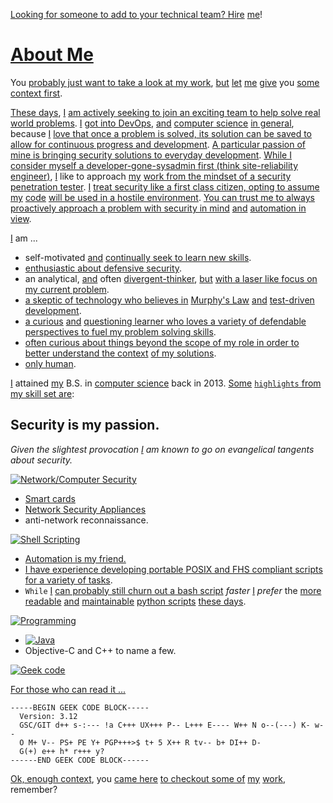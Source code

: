 [Looking for someone to add to your technical team? Hire][hire] [me][]!

# [About Me][me] #
You [probably just want to take a look at my work][Repositories], [but][] [let](http://www.catb.org/jargon/html/L/let-the-smoke-out.html) [me][me] [give][here] you [some context first][here].

[These days][], [I][me] [am actively seeking to join an exciting team to help solve real world problems][hire]. [I][me] [got into DevOps](https://en.wikipedia.org/wiki/DevOps), [and][] [computer science][] [in general][generalization], because [I][me] [love that once a problem is solved, its solution can be saved to allow for continuous progress and development][why computer science]. [A particular passion of mine is bringing security solutions to everyday development][chroot]. [While I consider myself  a developer-gone-sysadmin first (think site-reliability engineer)][SRE], [I][me] like to approach [my][me] [work from the mindset of a security penetration tester][blue-team]. [I][me] [treat security like a first class citizen, opting to assume][chroot] [my][me] [code][Repositories] [will be used in a hostile environment][chroot]. [You can trust me to always proactively approach a problem with security in mind][blue-team] [and][] [automation in view][Sod's Law].

[I][me] am ...
 - self-motivated [and][] [continually seek to learn new skills][pulse].
 - [enthusiastic about defensive security][defensive security].
 - an analytical, [and][] often [divergent-thinker][], [but][] [with a laser like focus on my current problem][hire].
 - [a skeptic of technology who believes in][Sod's Law] [Murphy's Law][] [and][] [test-driven development][test-driven].
 - [a curious][google] [and][] [questioning learner who loves a variety of defendable perspectives to fuel my problem solving skills][ted].
 - [often curious about things beyond the scope of my role in order to better understand the context][status page] [of my solutions][Repositories].
 - [only human][layer 8].

[I][me] attained [my][me] B.S. in [computer science][] back in 2013.
[Some](https://www.wordnik.com/words/some) [`highlights` from my skill set are][hire]:

## Security is my passion. ##
_Given the slightest provocation [I][me] am known to go on evangelical tangents about security._

[![Network/Computer Security](https://img.shields.io/badge/Network%20Computer-Security-yellow.svg)](https://www.github.com/reactive-firewall/Pocket-PiAP)
 - [Smart cards][smart cards]
 - [Network Security Appliances](https://duckduckgo.com/?q=Network+Security+Appliances)
 - anti-network reconnaissance.

[![Shell Scripting](https://img.shields.io/badge/Shell-Scripting-blue.svg)][bash]
 - [Automation is my friend.][test-driven]
 - [I have experience developing portable POSIX and FHS compliant scripts][bash] [for a variety of tasks][tasks].
 - `While` [I][me] [can probably still churn out a bash script][bash] _faster_ [I][me] _prefer_ the [more][less] [readable][PEP20] [and][] [maintainable][] [python scripts][python] [these days][].

[![Programming](https://img.shields.io/badge/Programming--green.svg)](https://www.github.com/reactive-firewall/python-repo)
 - [![Java](https://img.shields.io/badge/Java-orange.svg)](https://www.github.com/reactive-firewall/java-repo)
 - Objective-C and C++ to name a few.
 
[![Geek code](https://img.shields.io/badge/Geek-code-white.svg)](https://en.wikipedia.org/wiki/Geek_Code#cite_note-4)

[For those who can read it ...][geek_code]

```
-----BEGIN GEEK CODE BLOCK-----
  Version: 3.12
  GSC/GIT d++ s-:--- !a C+++ UX+++ P-- L+++ E---- W++ N o--(---) K- w--
  O M+ V-- PS+ PE Y+ PGP+++>$ t+ 5 X++ R tv-- b+ DI++ D-
  G(+) e++ h* r+++ y?
------END GEEK CODE BLOCK------
```

[Ok, enough context][here], you [came here][here] [to checkout some of][Repositories] [my][me] [work][Repositories], remember?


[Website]: https://sites.google.com/site/poetryinthecode/about "My Website"
[status page]: https://sites.google.com/site/poetryinthecode/toolbox/status "Status Page"
[hire]: https://www.linkedin.com/in/kwalls "hire"
[me]: https://www.github.com/reactive-firewall "me"
[tasks]: https://www.github.com/reactive-firewall?tab=repositories "tasks"
[test-driven]: https://travis-ci.org/reactive-firewall "Test-Driven"
[defensive security]: https://en.wikipedia.org/wiki/Blue_team_(computer_security) "Defensive Security"
[Repositories]: https://github.com/reactive-firewall?tab=repositories "Repositories"
[PEP20]: https://www.python.org/dev/peps/pep-0020/ "PEP-20"
[maintainable]: https://codeclimate.com/github/reactive-firewall/python-repo/trends/churn "Maintainable"
[bash]: https://www.github.com/reactive-firewall/bash-repo "Bash"
[python]: https://www.github.com/reactive-firewall/python-repo "Python"
[Pocket PiAP]: https://www.github.com/reactive-firewall/Pocket-PiAP "Pocket PiAP"
[php]: https://www.github.com/reactive-firewall/PiAP-Webroot "PHP"
[java]: https://www.github.com/reactive-firewall/java-repo "Java"
[readable-code-paper]: https://lingpipe-blog.com/2009/10/15/the-futility-of-commenting-code/ "The futility of commenting code"
[divergent-thinker]: https://www.cleverism.com/idea-generation-divergent-vs-convergent-thinking/ "Divergent thinker"
[Murphy's Law]: https://en.wikipedia.org/wiki/Murphy%27s_law "Murphy's Law"
[Sod's Law]: https://en.wikipedia.org/wiki/Sod%27s_law "Sod's Law"
[layer 8]: https://en.wikipedia.org/wiki/Layer_8 "Layer 8"
[Computer Science]: https://en.wikiquote.org/wiki/Computer_science "Computer Science"
[here]: https://www.github.com/reactive-firewall/resume "here"
[geek_code]: https://en.wikipedia.org/wiki/Geek_Code#cite_note-4 "Geek Code"
[less]: https://en.wikipedia.org/wiki/Less_(Unix) "Less is More"
[these days]: https://github.com/reactive-firewall?tab=overview&from=2017-09-0 "these days"
[google]: http://www.justfuckinggoogleit.com/
[generalization]: https://en.wikipedia.org/wiki/Inheritance_(object-oriented_programming) "generalization"
[and]: https://en.wikipedia.org/wiki/Logical_conjunction "Conjunction"
[but]: https://www.wordnik.com/words/but "but"
[ted]: https://www.ted.com/ "TED"
[why computer science]: http://bigthink.com/think-tank/big-idea-technology-grows-exponentially "Why Computer Science"
[chroot]: https://sites.google.com/site/poetryinthecode/blog/creating-a-basic-chroot-jail "chroot jail"
[smart cards]: https://sites.google.com/site/poetryinthecode/blog/20160725 "chroot jail"
[SRE]: https://landing.google.com/sre/interview/ben-treynor.html "site-reliability engineer"
[blue-team]: https://duckduckgo.com/?q=red-blue-purple-teams&ia=web "blue Team"
[pulse]: https://github.com/reactive-firewall/Pocket-PiAP/pulse/monthly "pulse"
